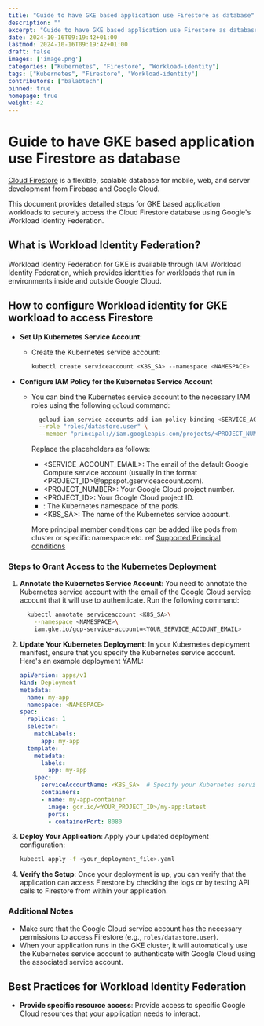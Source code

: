 ```yaml
---
title: "Guide to have GKE based application use Firestore as database"
description: ""
excerpt: "Guide to have GKE based application use Firestore as database"
date: 2024-10-16T09:19:42+01:00
lastmod: 2024-10-16T09:19:42+01:00
draft: false
images: ['image.png']
categories: ["Kubernetes", "Firestore", "Workload-identity"]
tags: ["Kubernetes", "Firestore", "Workload-identity"]
contributors: ["balabtech"]
pinned: true
homepage: true
weight: 42
---
```


# Guide to have GKE based application use Firestore as database
[Cloud Firestore](https://firebase.google.com/docs/firestore) is a flexible, scalable database for mobile, web, and server development from Firebase and Google Cloud. 

This document provides detailed steps for GKE based application workloads to securely access the Cloud Firestore database using Google's Workload Identity Federation.

## What is Workload Identity Federation?

Workload Identity Federation for GKE is available through IAM Workload Identity Federation, which provides identities for workloads that run in environments inside and outside Google Cloud.

## How to configure Workload identity for GKE workload to access Firestore

- **Set Up Kubernetes Service Account**:
  - Create the Kubernetes service account:
    ```bash
    kubectl create serviceaccount <K8S_SA> --namespace <NAMESPACE>
    ```

- **Configure IAM Policy for the Kubernetes Service Account**

  - You can bind the Kubernetes service account to the necessary IAM roles using the following `gcloud` command:

    ```bash
      gcloud iam service-accounts add-iam-policy-binding <SERVICE_ACCOUNT_EMAIL> \
      --role "roles/datastore.user" \
      --member "principal://iam.googleapis.com/projects/<PROJECT_NUMBER>/locations/global/workloadIdentityPools/<PROJECT_ID>.svc.id.goog/subject/ns/<NAMESPACE>/sa/<K8S_SA>"
    ```

    Replace the placeholders as follows:

      - <SERVICE_ACCOUNT_EMAIL>: The email of the default Google Compute service account (usually in the format <PROJECT_ID>@appspot.gserviceaccount.com).
      - <PROJECT_NUMBER>: Your Google Cloud project number.
      - <PROJECT_ID>: Your Google Cloud project ID.
      - <NAMESPACE>: The Kubernetes namespace of the pods.
      - <K8S_SA>: The name of the Kubernetes service account.

    More principal member conditions can be added like pods from cluster or specific namespace etc. ref [Supported Principal conditions](https://cloud.google.com/kubernetes-engine/docs/concepts/workload-identity#principal-id-examples)

### Steps to Grant Access to the Kubernetes Deployment

1.  **Annotate the Kubernetes Service Account**: You need to annotate the Kubernetes service account with the email of the Google Cloud service account that it will use to authenticate. Run the following command:

    
    ```bash
      kubectl annotate serviceaccount <K8S_SA>\
        --namespace <NAMESPACE>\
        iam.gke.io/gcp-service-account=<YOUR_SERVICE_ACCOUNT_EMAIL>

2.  **Update Your Kubernetes Deployment**: In your Kubernetes deployment manifest, ensure that you specify the Kubernetes service account. Here's an example deployment YAML:

    ```yaml
    apiVersion: apps/v1
    kind: Deployment
    metadata:
      name: my-app
      namespace: <NAMESPACE>
    spec:
      replicas: 1
      selector:
        matchLabels:
          app: my-app
      template:
        metadata:
          labels:
            app: my-app
        spec:
          serviceAccountName: <K8S_SA>  # Specify your Kubernetes service account here
          containers:
          - name: my-app-container
            image: gcr.io/<YOUR_PROJECT_ID>/my-app:latest
            ports:
            - containerPort: 8080

3.  **Deploy Your Application**: Apply your updated deployment configuration:

    ```bash
    kubectl apply -f <your_deployment_file>.yaml

4.  **Verify the Setup**: Once your deployment is up, you can verify that the application can access Firestore by checking the logs or by testing API calls to Firestore from within your application.

### Additional Notes

-   Make sure that the Google Cloud service account has the necessary permissions to access Firestore (e.g., `roles/datastore.user`).
-   When your application runs in the GKE cluster, it will automatically use the Kubernetes service account to authenticate with Google Cloud using the associated service account.

## Best Practices for Workload Identity Federation

- **Provide specific resource access**: Provide access to specific Google Cloud resources that your application needs to interact.

